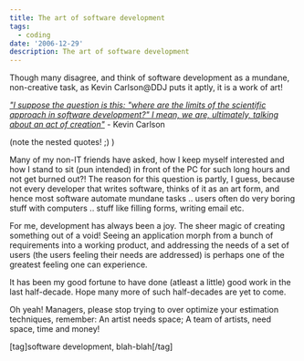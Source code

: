 ```yaml
---
title: The art of software development
tags:
  - coding
date: '2006-12-29'
description: The art of software development
---
```


Though many disagree, and think of software development as a mundane, non-creative task, as Kevin Carlson@DDJ puts it aptly, it is a work of art!

_["I suppose the question is this: "where are the limits of the scientific approach in software development?" I mean, we are, ultimately, talking about an act of creation"][0] -_ Kevin Carlson

(note the nested quotes! ;) )

Many of my non-IT friends have asked, how I keep myself interested and how I stand to sit (pun intended) in front of the PC for such long hours and not get burned out?! The reason for this question is partly, I guess, because not every developer that writes software, thinks of it as an art form, and hence most software automate mundane tasks .. users often do very boring stuff with computers .. stuff like filling forms, writing email etc.

For me, development has always been a joy. The sheer magic of creating something out of a void! Seeing an application morph from a bunch of requirements into a working product, and addressing the needs of a set of users (the users feeling their needs are addressed) is perhaps one of the greatest feeling one can experience.

It has been my good fortune to have done (atleast a little) good work in the last half-decade. Hope many more of such half-decades are yet to come.

Oh yeah! Managers, please stop trying to over optimize your estimation techniques, remember: An artist needs space; A team of artists, need space, time and money!

\[tag\]software development, blah-blah\[/tag\]


[0]: http://www.ddj.com/debugblog/archives/2006/12/the_static_idea.html
